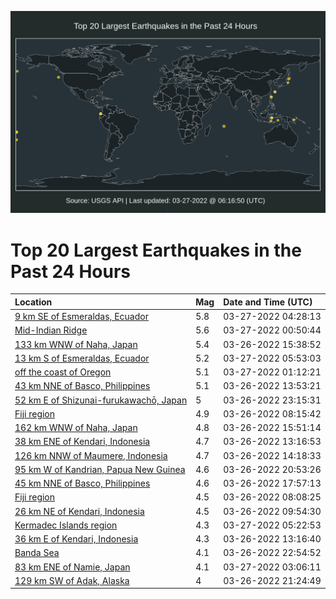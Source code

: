 ![Map](./map.png)

# Top 20 Largest Earthquakes in the Past 24 Hours

| Location | Mag | Date and Time (UTC) |
|:---|:---|:---|
| [9 km SE of Esmeraldas, Ecuador](https://earthquake.usgs.gov/earthquakes/eventpage/us7000gxlu) | 5.8 | 03-27-2022 04:28:13 |
| [Mid-Indian Ridge](https://earthquake.usgs.gov/earthquakes/eventpage/us7000gxkt) | 5.6 | 03-27-2022 00:50:44 |
| [133 km WNW of Naha, Japan](https://earthquake.usgs.gov/earthquakes/eventpage/us7000gxi8) | 5.4 | 03-26-2022 15:38:52 |
| [13 km S of Esmeraldas, Ecuador](https://earthquake.usgs.gov/earthquakes/eventpage/us7000gxm3) | 5.2 | 03-27-2022 05:53:03 |
| [off the coast of Oregon](https://earthquake.usgs.gov/earthquakes/eventpage/us7000gxl1) | 5.1 | 03-27-2022 01:12:21 |
| [43 km NNE of Basco, Philippines](https://earthquake.usgs.gov/earthquakes/eventpage/us7000gxhw) | 5.1 | 03-26-2022 13:53:21 |
| [52 km E of Shizunai-furukawachō, Japan](https://earthquake.usgs.gov/earthquakes/eventpage/us7000gxkc) | 5 | 03-26-2022 23:15:31 |
| [Fiji region](https://earthquake.usgs.gov/earthquakes/eventpage/us7000gxgr) | 4.9 | 03-26-2022 08:15:42 |
| [162 km WNW of Naha, Japan](https://earthquake.usgs.gov/earthquakes/eventpage/us7000gxic) | 4.8 | 03-26-2022 15:51:14 |
| [38 km ENE of Kendari, Indonesia](https://earthquake.usgs.gov/earthquakes/eventpage/us7000gxjn) | 4.7 | 03-26-2022 13:16:53 |
| [126 km NNW of Maumere, Indonesia](https://earthquake.usgs.gov/earthquakes/eventpage/us7000gxhz) | 4.7 | 03-26-2022 14:18:33 |
| [95 km W of Kandrian, Papua New Guinea](https://earthquake.usgs.gov/earthquakes/eventpage/us7000gxk4) | 4.6 | 03-26-2022 20:53:26 |
| [45 km NNE of Basco, Philippines](https://earthquake.usgs.gov/earthquakes/eventpage/us7000gxis) | 4.6 | 03-26-2022 17:57:13 |
| [Fiji region](https://earthquake.usgs.gov/earthquakes/eventpage/us7000gxgq) | 4.5 | 03-26-2022 08:08:25 |
| [26 km NE of Kendari, Indonesia](https://earthquake.usgs.gov/earthquakes/eventpage/us7000gxh1) | 4.5 | 03-26-2022 09:54:30 |
| [Kermadec Islands region](https://earthquake.usgs.gov/earthquakes/eventpage/us7000gxlz) | 4.3 | 03-27-2022 05:22:53 |
| [36 km E of Kendari, Indonesia](https://earthquake.usgs.gov/earthquakes/eventpage/us7000gxhl) | 4.3 | 03-26-2022 13:16:40 |
| [Banda Sea](https://earthquake.usgs.gov/earthquakes/eventpage/us7000gxka) | 4.1 | 03-26-2022 22:54:52 |
| [83 km ENE of Namie, Japan](https://earthquake.usgs.gov/earthquakes/eventpage/us7000gxlh) | 4.1 | 03-27-2022 03:06:11 |
| [129 km SW of Adak, Alaska](https://earthquake.usgs.gov/earthquakes/eventpage/us7000gxjv) | 4 | 03-26-2022 21:24:49 |
